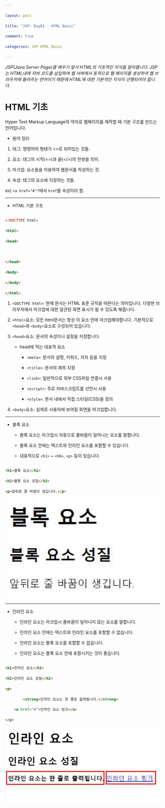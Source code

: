 ```yaml
---

layout: post

title: "JSP: Day01 - HTML Basic"

comment: true

categories: JSP HTML Basic

---
```




*JSP(Java Server Page)를 배우기 앞서 HTML의 기초적인 지식을 알아봅니다. JSP는 HTML내에 자바 코드를 삽입하여 웹 서버에서 동적으로 웹 페이지를 생성하여 웹 브라우저에 돌려주는 언어이기 때문에 HTML에 대한 기본적인 지식이 선행되어야 합니다.*



# HTML 기초



Hyper Text Markup Language의 약자로 웹페이지를 제작할 때 기본 구조를 만드는 언어입니다.



* 용어 정리

1. 태그: 명령어의 형태가 <>로 되어있는 것들.

2. 요소: 태그의 시작(<>)과 끝(</>)의 한쌍을 의미.

3. 마크업: 요소들을 이용하여 웹문서를 작성하는 것.

4. 속성: 태그의 요소에 지정하는 것들.

ex) `<a href="#"?`에서 `href`를 속성이라 함.

___



* HTML 기본 구조



```html

<!DOCTYPE html>

<html>

<head>



</head>

<body>

</body>

</html>

```



1. `<DOCTYPE html>`: 현재 문서는 HTML 표준 규칙을 따른다는 의미입니다. 다양한 브라우저에서 마크업에 대한 일관된 화면 표시가 될 수 있도록 해줍니다.

2. `<html>`요소: 모든 html문서는 항상 이 요소 안에 마크업해야합니다. 기본적으로 `<head>`와 `<body>`요소로 구성되어 있습니다.

3. `<head>`요소: 문서의 속성이나 설정을 지정합니다.

	- head에 적는 대표적 요소

		* `<meta>`: 문서의 설명, 키워드, 저자 등을 지정

		* `<title>`: 문서의 제목 지정

		* `<link>`: 일반적으로 외부 CSS파일 연결시 사용

		* `<script>`: 주로 자바스크립트를 선언시 사용

		* `<style>`: 문서 내에서 직접 스타일(CSS)을 정의

4. `<body>`요소: 실제로 사용자에 보여질 화면을 마크업합니다.

___



* 블록 요소

	- 블록 요소는 마크업시 자동으로 줄바꿈이 일어나는 요소를 말합니다.

	- 블록 요소 안에는 텍스트와 인라인 요소를 포함할 수 있습니다.

	- 대표적으로 `<h1>` ~ `<h6>`, `<p>` 등이 있습니다.



```html

<h1>블록 요소</h1>

<h2>블록 요소 성질</h2>

<p>앞뒤로 줄 바꿈이 생깁니다.</p>

```



![block-elements](https://github.com/geekhaam/geekhaam.github.io/blob/master/assets/images/block-elements.PNG?raw=true "블록 요소")



___



* 인라인 요소

	- 인라인 요소는 마크업시 줄바꿈이 일어나지 않는 요소를 말합니다.

	- 인라인 요소 안에는 텍스트와 인라인 요소를 포함할 수 없습니다.

	- 인라인 요소는 블록 요소를 포함할 수 없습니다.

	- 인라인 요소는 블록 요소 안에 포함시키는 것이 좋습니디.



```html

<h1>인라인 요소</h1>

<h2>인라인 요소 성질</h2>

<p>

		<strong>인라인 요소는 한 줄로 출력됩니다.</strong>

	<a href="#">인라인 요소 링크</a>

</p>

```



![inline-elements](https://github.com/geekhaam/geekhaam.github.io/blob/master/assets/images/inline-elements.PNG?raw=true "인라인 요소")



